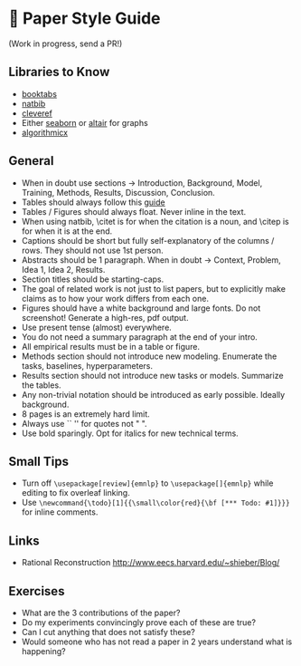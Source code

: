 # 🤗 Paper Style Guide


(Work in progress, send a PR!)

## Libraries to Know

* [booktabs](https://nhigham.com/2019/11/19/better-latex-tables-with-booktabs/)
* [natbib](https://es.overleaf.com/learn/latex/Bibliography_management_with_natbib)
* [cleveref](http://tug.ctan.org/tex-archive/macros/latex/contrib/cleveref/cleveref.pdf)
* Either [seaborn](https://seaborn.pydata.org/) or [altair](https://altair-viz.github.io/) for graphs
* [algorithmicx](https://ctan.mirrors.hoobly.com/macros/latex/contrib/algorithmicx/algorithmicx.pdf)

## General

* When in doubt use sections -> Introduction, Background, Model, Training, Methods, Results, Discussion, Conclusion.
* Tables should always follow this [guide](https://people.inf.ethz.ch/markusp/teaching/guides/guide-tables.pdf) 
* Tables / Figures should always float. Never inline in the text.
* When using natbib, \citet is for when the citation is a noun, and \citep is for when it is at the end. 
* Captions should be short but fully self-explanatory of the columns / rows. They should not use 1st person.
* Abstracts should be 1 paragraph. When in doubt -> Context, Problem, Idea 1, Idea 2, Results. 
* Section titles should be starting-caps. 
* The goal of related work is not just to list papers, but to explicitly make claims as to how your work differs from each one.
* Figures should have a white background and large fonts. Do not screenshot! Generate a high-res, pdf output. 
* Use present tense (almost) everywhere.
* You do not need a summary paragraph at the end of your intro. 
* All empirical results must be in a table or figure. 
* Methods section should not introduce new modeling. Enumerate the tasks, baselines, hyperparameters.
* Results section should not introduce new tasks or models. Summarize the tables. 
* Any non-trivial notation should be introduced as early possible. Ideally background.
* 8 pages is an extremely hard limit. 
* Always use \`\` '' for quotes not " ". 
* Use bold sparingly. Opt for italics for new technical terms.


## Small Tips

* Turn off `\usepackage[review]{emnlp}` to `\usepackage[]{emnlp}` while editing to fix overleaf linking.
* Use `\newcommand{\todo}[1]{{\small\color{red}{\bf [*** Todo: #1]}}}` for inline comments.



## Links

* Rational Reconstruction http://www.eecs.harvard.edu/~shieber/Blog/


## Exercises

* What are the 3 contributions of the paper? 
* Do my experiments convincingly prove each of these are true?
* Can I cut anything that does not satisfy these?
* Would someone who has not read a paper in 2 years understand what is happening?
